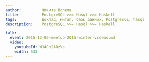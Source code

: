 ```yaml
---
author:         Никита Волков
title:          PostgreSQL >>= Hasql >>= Haskell
tags:           доклад, митап, базы данных, PostgreSQL, hasql
description:    PostgreSQL >>= Hasql >>= Haskell

talk:
  event: 2015-12-06-meetup-2015-winter-videos.md
  video:
    youtubeId: WJ4Cn2A0zVs
    width: 533
---
```

